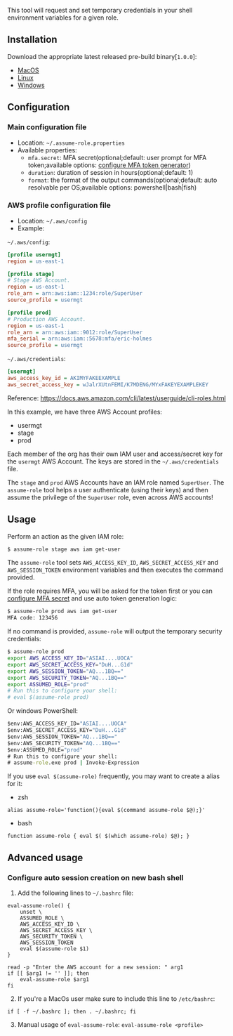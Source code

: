 This tool will request and set temporary credentials in your shell environment variables for a given role.

## Installation

Download the appropriate latest released pre-build binary[`1.0.0`]:
* [MacOS](https://github.com/doino-gretchenliev/assume-role/releases/download/1.0.0/assume-role-Darwin)
* [Linux](https://github.com/doino-gretchenliev/assume-role/releases/download/1.0.0/assume-role-Linux)
* [Windows](https://github.com/doino-gretchenliev/assume-role/releases/download/1.0.0/assume-role-Windows.exe)

## Configuration

### Main configuration file
* Location: `~/.assume-role.properties`
* Available properties:
    * `mfa.secret`: MFA secret(optional;default: user prompt for MFA token;available options: [configure MFA token generator](CONFIGURE_MFA_TOKEN_GENERATOR.md)) 
    * `duration`: duration of session in hours(optional;default: 1)
    * `format`: the format of the output commands(optional;default: auto resolvable per OS;available options: powershell|bash|fish)


### AWS profile configuration file
* Location: `~/.aws/config`
* Example:

`~/.aws/config`:

```ini
[profile usermgt]
region = us-east-1

[profile stage]
# Stage AWS Account.
region = us-east-1
role_arn = arn:aws:iam::1234:role/SuperUser
source_profile = usermgt

[profile prod]
# Production AWS Account.
region = us-east-1
role_arn = arn:aws:iam::9012:role/SuperUser
mfa_serial = arn:aws:iam::5678:mfa/eric-holmes
source_profile = usermgt
```

`~/.aws/credentials`:

```ini
[usermgt]
aws_access_key_id = AKIMYFAKEEXAMPLE
aws_secret_access_key = wJalrXUtnFEMI/K7MDENG/MYxFAKEYEXAMPLEKEY
```

Reference: https://docs.aws.amazon.com/cli/latest/userguide/cli-roles.html

In this example, we have three AWS Account profiles:

 * usermgt
 * stage
 * prod

Each member of the org has their own IAM user and access/secret key for the `usermgt` AWS Account.
The keys are stored in the `~/.aws/credentials` file.

The `stage` and `prod` AWS Accounts have an IAM role named `SuperUser`.
The `assume-role` tool helps a user authenticate (using their keys) and then assume the privilege of the `SuperUser` role, even across AWS accounts!

## Usage

Perform an action as the given IAM role:

```bash
$ assume-role stage aws iam get-user
```

The `assume-role` tool sets `AWS_ACCESS_KEY_ID`, `AWS_SECRET_ACCESS_KEY` and `AWS_SESSION_TOKEN` environment variables and then executes the command provided.

If the role requires MFA, you will be asked for the token first or you can [configure MFA secret](CONFIGURE_MFA_TOKEN_GENERATOR.md) and use auto token generation logic:

```bash
$ assume-role prod aws iam get-user
MFA code: 123456
```

If no command is provided, `assume-role` will output the temporary security credentials:

```bash
$ assume-role prod
export AWS_ACCESS_KEY_ID="ASIAI....UOCA"
export AWS_SECRET_ACCESS_KEY="DuH...G1d"
export AWS_SESSION_TOKEN="AQ...1BQ=="
export AWS_SECURITY_TOKEN="AQ...1BQ=="
export ASSUMED_ROLE="prod"
# Run this to configure your shell:
# eval $(assume-role prod)
```

Or windows PowerShell:
```cmd
$env:AWS_ACCESS_KEY_ID="ASIAI....UOCA"
$env:AWS_SECRET_ACCESS_KEY="DuH...G1d"
$env:AWS_SESSION_TOKEN="AQ...1BQ=="
$env:AWS_SECURITY_TOKEN="AQ...1BQ=="
$env:ASSUMED_ROLE="prod"
# Run this to configure your shell:
# assume-role.exe prod | Invoke-Expression
```

If you use `eval $(assume-role)` frequently, you may want to create a alias for it:

* zsh
```shell
alias assume-role='function(){eval $(command assume-role $@);}'
```
* bash
```shell
function assume-role { eval $( $(which assume-role) $@); }
```

## Advanced usage

### Configure auto session creation on new bash shell
1. Add the following lines to `~/.bashrc` file:
```
eval-assume-role() {
    unset \
    ASSUMED_ROLE \
    AWS_ACCESS_KEY_ID \
    AWS_SECRET_ACCESS_KEY \
    AWS_SECURITY_TOKEN \
    AWS_SESSION_TOKEN
    eval $(assume-role $1)
}

read -p "Enter the AWS account for a new session: " arg1
if [[ $arg1 != '' ]]; then
    eval-assume-role $arg1
fi
```
2. If you're a MacOs user make sure to include this line to `/etc/bashrc`:
```
if [ -f ~/.bashrc ]; then . ~/.bashrc; fi
```
3. Manual usage of `eval-assume-role`:
`eval-assume-role <profile>`